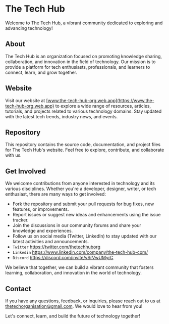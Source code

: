 # The Tech Hub

Welcome to The Tech Hub, a vibrant community dedicated to exploring and advancing technology!

## About

The Tech Hub is an organization focused on promoting knowledge sharing, collaboration, and innovation in the field of technology. Our mission is to provide a platform for tech enthusiasts, professionals, and learners to connect, learn, and grow together.

## Website

Visit our website at [www.the-tech-hub-org.web.app](https://www.the-tech-hub-org.web.app) to explore a wide range of resources, articles, tutorials, and projects related to various technology domains. Stay updated with the latest tech trends, industry news, and events.

## Repository

This repository contains the source code, documentation, and project files for The Tech Hub's website. Feel free to explore, contribute, and collaborate with us.

## Get Involved

We welcome contributions from anyone interested in technology and its various disciplines. Whether you're a developer, designer, writer, or tech enthusiast, there are many ways to get involved:

- Fork the repository and submit your pull requests for bug fixes, new features, or improvements.
- Report issues or suggest new ideas and enhancements using the issue tracker.
- Join the discussions in our community forums and share your knowledge and experiences.
- Follow us on social media (Twitter, LinkedIn) to stay updated with our latest activities and announcements.
- `Twitter` https://twitter.com/thetechhuborg
- `Linkedin` https://www.linkedin.com/company/the-tech-hub-com/
- `Discord` https://discord.com/invite/vSrVwUMyrC

We believe that together, we can build a vibrant community that fosters learning, collaboration, and innovation in the world of technology.

## Contact

If you have any questions, feedback, or inquiries, please reach out to us at [thetechorganisation@gmail.com](mailto:Thetechorganisation@gmail.com). We would love to hear from you!

Let's connect, learn, and build the future of technology together!

